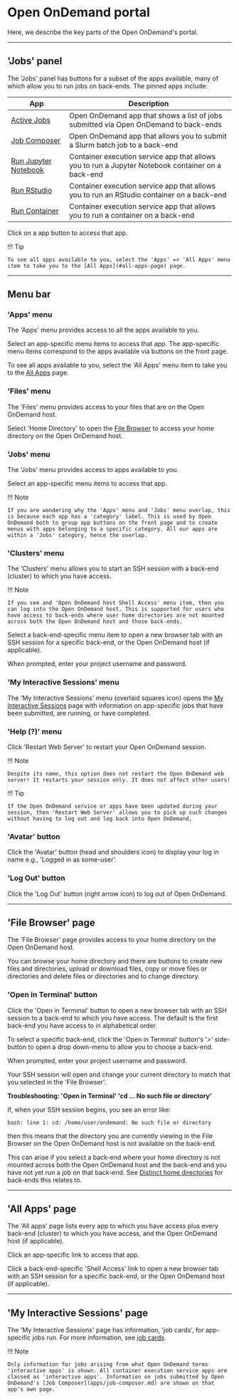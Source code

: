# Open OnDemand portal

Here, we describe the key parts of the Open OnDemand's portal.

---

## 'Jobs' panel

The 'Jobs' panel has buttons for a subset of the apps available, many of which allow you to run jobs on back-ends. The pinned apps include:

| App | Description |
| --- | ----------- |
| [Active Jobs](apps/active-jobs.md) | Open OnDemand app that shows a list of jobs submitted via Open OnDemand to back-ends |
| [Job Composer](apps/job-composer.md) | Open OnDemand app that allows you to submit a Slurm batch job to a back-end |
| [Run Jupyter Notebook](apps/jupyter-app.md) | Container execution service app that allows you to run a Jupyter Notebook container on a back-end |
| [Run RStudio](apps/rstudio-app.md) | Container execution service app that allows you to run an RStudio container on a back-end |
| [Run Container](apps/container-app.md) | Container execution service app that allows you to run a container on a back-end |

Click on a app button to access that app.

!!! Tip

    To see all apps available to you, select the 'Apps' => 'All Apps' menu item to take you to the [All Apps](#all-apps-page) page.

---

## Menu bar

### 'Apps' menu

The 'Apps' menu provides access to all the apps available to you.

Select an app-specific menu items to access that app. The app-specific menu items correspond to the apps available via buttons on the front page.

To see all apps available to you, select the 'All Apps' menu item to take you to the [All Apps](#all-apps-page) page.

### 'Files' menu

The 'Files' menu provides access to your files that are on the Open OnDemand host.

Select 'Home Directory' to open the [File Browser](#file-browser-page) to access your home directory on the Open OnDemand host.

### 'Jobs' menu

The 'Jobs' menu provides access to apps available to you.

Select an app-specific menu items to access that app.

!!! Note

    If you are wondering why the 'Apps' menu and 'Jobs' menu overlap, this is because each app has a 'category' label. This is used by Open OnDemand both to group app buttons on the front page and to create menus with apps belonging to a specific category. All our apps are within a 'Jobs' category, hence the overlap.

### 'Clusters' menu

The 'Clusters' menu allows you to start an SSH session with a back-end (cluster) to which you have access.

!!! Note

    If you see and 'Open OnDemand host Shell Access' menu item, then you can log into the Open OnDemand host. This is supported for users who have access to back-ends where user home directories are not mounted across both the Open OnDemand host and those back-ends.

Select a back-end-specific menu item to open a new browser tab with an SSH session for a specific back-end, or the Open OnDemand host (if applicable).

When prompted, enter your project username and password.

### 'My Interactive Sessions' menu

The 'My Interactive Sessions' menu (overlaid squares icon) opens the [My Interactive Sessions](#my-interactive-sessions-page) page with information on app-specific jobs that have been submitted, are running, or have completed.

### 'Help (?)' menu

Click 'Restart Web Server' to restart your Open OnDemand session.

!!! Note

    Despite its name, this option does not restart the Open OnDemand web server! It restarts your session only. It does not affect other users!

!!! Tip

    If the Open OnDemand service or apps have been updated during your session, then 'Restart Web Server' allows you to pick up such changes without having to log out and log back into Open OnDemand,

### 'Avatar' button

Click the 'Avatar' button (head and shoulders icon) to display your log in name e.g., 'Logged in as some-user'.

### 'Log Out' button

Click the 'Log Out' button (right arrow icon) to log out of Open OnDemand.

---

## 'File Browser' page

The 'File Browser' page provides access to your home directory on the Open OnDemand host.

You can browse your home directory and there are buttons to create new files and directories, upload or download files, copy or move files or directories and delete files or directories and to change directory.

### 'Open in Terminal' button

Click the 'Open in Terminal' button to open a new browser tab with an SSH session to a back-end to which you have access. The default is the first back-end you have access to in alphabetical order.

To select a specific back-end, click the 'Open in Terminal' button's '>' side-button to open a drop down-menu to allow you to choose a back-end.

When prompted, enter your project username and password.

Your SSH session will open and change your current directory to match that you selected in the 'File Browser'.

**Troubleshooting: 'Open in Terminal' 'cd ... No such file or directory'**

If, when your SSH session begins, you see an error like:
```
bash: line 1: cd: /home/user/ondemand: No such file or directory
```
then this means that the directory you are currently viewing in the File Browser on the Open OnDemand host is not available on the back-end.

This can arise if you select a back-end where your home directory is not mounted across both the Open OnDemand host and the back-end and you have not yet run a job on that back-end. See [Distinct home directories](jobs.md#distinct-home-directories) for back-ends this relates to.

---

## 'All Apps' page

The 'All apps' page lists every app to which you have access plus every back-end (cluster) to which you have access, and the Open OnDemand host (if applicable).

Click an app-specific link to access that app.

Click a back-end-specific 'Shell Access' link to open a new browser tab with an SSH session for a specific back-end, or the Open OnDemand host (if applicable).

----

## 'My Interactive Sessions' page

The 'My Interactive Sessions' page has information, 'job cards', for app-specific jobs run. For more information, see [job cards](jobs.md#job-cards).

!!! Note

    Only information for jobs arising from what Open OnDemand terms 'interactive apps' is shown. All container execution service apps are classed as 'interactive apps'. Information on jobs submitted by Open OnDemand's [Job Composer](apps/job-composer.md) are shown on that app's own page.
